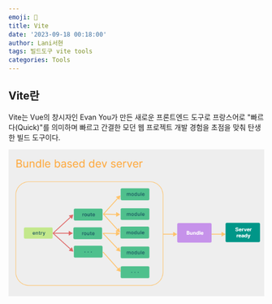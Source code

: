 ```yaml
---
emoji: 🍏
title: Vite
date: '2023-09-18 00:18:00'
author: Lani서현
tags: 빌드도구 vite tools
categories: Tools  
---
```


## Vite란

Vite는 Vue의 창시자인 Evan You가 만든 새로운 프론트엔드 도구로 프랑스어로 "빠르다(Quick)"를 의미하며 빠르고 간결한 모던 웹 프로젝트 개발 경험을 초점을 맞춰 탄생한 빌드 도구이다.

![사진](./test1.png) 